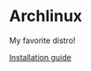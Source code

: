 # Archlinux

My favorite distro! 

[Installation guide](https://wiki.archlinux.org/index.php/Installation_guide)


